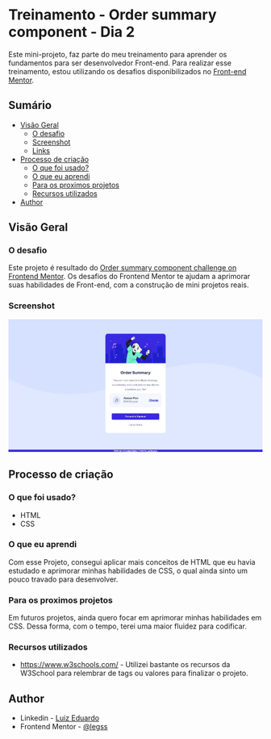 # Treinamento - Order summary component - Dia 2

Este mini-projeto, faz parte do meu treinamento para aprender os fundamentos para ser desenvolvedor Front-end. Para realizar esse treinamento, estou utilizando os desafios disponibilizados no [Front-end Mentor](https://www.frontendmentor.io/).

## Sumário

- [Visão Geral](#resumo)
  - [O desafio](#o-desafio)
  - [Screenshot](#screenshot)
  - [Links](#links)
- [Processo de criação](#processo-de-crição)
  - [O que foi usado?](#o-que-foi-usado?)
  - [O que eu aprendi](#o-que-eu-aprendi)
  - [Para os proximos projetos](#para-os-proximos-projetos)
  - [Recursos utilizados](#recursos-utilizados)
- [Author](#author)

## Visão Geral

### O desafio

Este projeto é resultado do [Order summary component challenge on Frontend Mentor](https://www.frontendmentor.io/challenges/order-summary-component-QlPmajDUj). Os desafios do Frontend Mentor te ajudam a aprimorar suas habilidades de Front-end, com a construção de mini projetos reais.

### Screenshot

![](images/screenshot.jpg)

## Processo de criação

### O que foi usado?

- HTML
- CSS

### O que eu aprendi

Com esse Projeto, consegui aplicar mais conceitos de HTML que eu havia estudado e aprimorar minhas habilidades de CSS, o qual ainda sinto um pouco travado para desenvolver.

### Para os proximos projetos

Em futuros projetos, ainda quero focar em aprimorar minhas habilidades em CSS. Dessa forma, com o tempo, terei uma maior fluidez para codificar.

### Recursos utilizados

- https://www.w3schools.com/ - Utilizei bastante os recursos da W3School para relembrar de tags ou valores para finalizar o projeto.

## Author

- Linkedin - [Luiz Eduardo](https://www.linkedin.com/in/luiz-eduardo-13901b224)
- Frontend Mentor - [@legss](https://www.frontendmentor.io/profile/legss)
